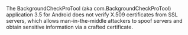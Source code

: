 The BackgroundCheckProTool (aka com.BackgroundCheckProTool) application 3.5 for Android does not verify X.509 certificates from SSL servers, which allows man-in-the-middle attackers to spoof servers and obtain sensitive information via a crafted certificate.